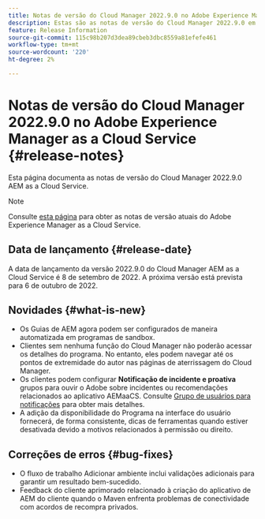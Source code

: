 ```yaml
---
title: Notas de versão do Cloud Manager 2022.9.0 no Adobe Experience Manager as a Cloud Service
description: Estas são as notas de versão do Cloud Manager 2022.9.0 em AEM as a Cloud Service.
feature: Release Information
source-git-commit: 115c98b207d3dea89cbeb3dbc8559a81efefe461
workflow-type: tm+mt
source-wordcount: '220'
ht-degree: 2%

---
```



# Notas de versão do Cloud Manager 2022.9.0 no Adobe Experience Manager as a Cloud Service {#release-notes}

Esta página documenta as notas de versão do Cloud Manager 2022.9.0 AEM as a Cloud Service.

>[!NOTE]
>
>Consulte [esta página](/help/release-notes/release-notes-cloud/release-notes-current.md) para obter as notas de versão atuais do Adobe Experience Manager as a Cloud Service.

## Data de lançamento {#release-date}

A data de lançamento da versão 2022.9.0 do Cloud Manager AEM as a Cloud Service é 8 de setembro de 2022. A próxima versão está prevista para 6 de outubro de 2022.

## Novidades {#what-is-new}

* Os Guias de AEM agora podem ser configurados de maneira automatizada em programas de sandbox.
* Clientes sem nenhuma função do Cloud Manager não poderão acessar os detalhes do programa. No entanto, eles podem navegar até os pontos de extremidade do autor nas páginas de aterrissagem do Cloud Manager.
* Os clientes podem configurar **Notificação de incidente e proativa** grupos para ouvir o Adobe sobre incidentes ou recomendações relacionados ao aplicativo AEMaaCS. Consulte [Grupo de usuários para notificações](/help/journey-onboarding/user-groups.md) para obter mais detalhes.
* A adição da disponibilidade do Programa na interface do usuário fornecerá, de forma consistente, dicas de ferramentas quando estiver desativada devido a motivos relacionados à permissão ou direito.

## Correções de erros {#bug-fixes}

* O fluxo de trabalho Adicionar ambiente inclui validações adicionais para garantir um resultado bem-sucedido.
* Feedback do cliente aprimorado relacionado à criação do aplicativo de AEM do cliente quando o Maven enfrenta problemas de conectividade com acordos de recompra privados.
